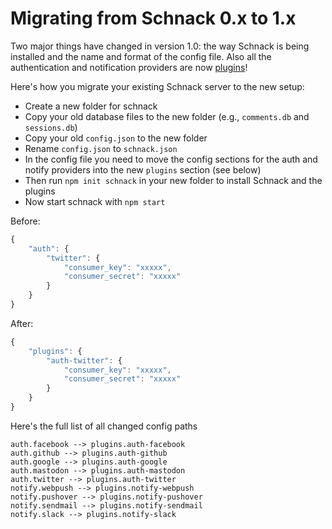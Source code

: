 # Migrating from Schnack 0.x to 1.x

Two major things have changed in version 1.0: the way Schnack is being installed and the name and format of the config file. Also all the authentication and notification providers are now [plugins](https://github.com/schn4ck/schnack-plugins/)!

Here's how you migrate your existing Schnack server to the new setup:

-   Create a new folder for schnack
-   Copy your old database files to the new folder (e.g., `comments.db` and `sessions.db`)
-   Copy your old `config.json` to the new folder
-   Rename `config.json` to `schnack.json`
-   In the config file you need to move the config sections for the auth and notify providers into the new `plugins` section (see below)
-   Then run `npm init schnack` in your new folder to install Schnack and the plugins
-   Now start schnack with `npm start`

Before:

```js
{
    "auth": {
        "twitter": {
            "consumer_key": "xxxxx",
            "consumer_secret": "xxxxx"
        }
    }
}
```

After:

```js
{
    "plugins": {
        "auth-twitter": {
            "consumer_key": "xxxxx",
            "consumer_secret": "xxxxx"
        }
    }
}
```

Here's the full list of all changed config paths

```
auth.facebook --> plugins.auth-facebook
auth.github --> plugins.auth-github
auth.google --> plugins.auth-google
auth.mastodon --> plugins.auth-mastodon
auth.twitter --> plugins.auth-twitter
notify.webpush --> plugins.notify-webpush
notify.pushover --> plugins.notify-pushover
notify.sendmail --> plugins.notify-sendmail
notify.slack --> plugins.notify-slack
```
